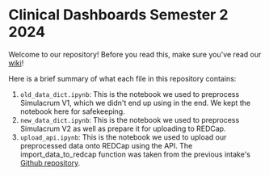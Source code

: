 # Clinical Dashboards Semester 2 2024

Welcome to our repository! Before you read this, make sure you've read our [wiki](https://github.com/jcnexu/clinical_dashboards_sem2_2024/wiki)!

Here is a brief summary of what each file in this repository contains:

1. `old_data_dict.ipynb`: This is the notebook we used to preprocess Simulacrum V1, which we didn't end up using in the end. We kept the notebook here for safekeeping.
2. `new_data_dict.ipynb`: This is the notebook we used to preprocess Simulacrum V2 as well as prepare it for uploading to REDCap.
3. `upload_api.ipynb`: This is the notebook we used to upload our preprocessed data onto REDCap using the API. The import_data_to_redcap function was taken from the previous intake's [Github repository](https://github.com/Clinical-Informatics-Collaborative/Clinical_Dashboard_24sem1/blob/main/1.%20Upload%20file%20to%20Redcap/redcap_import.ipynb). 

